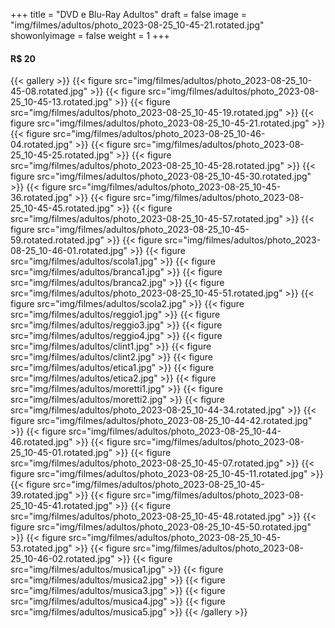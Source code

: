 +++
title = "DVD e Blu-Ray Adultos"
draft = false
image = "img/filmes/adultos/photo_2023-08-25_10-45-21.rotated.jpg"
showonlyimage = false
weight = 1
+++
#### R$ 20
<!--more-->

{{< gallery >}}
	{{< figure src="img/filmes/adultos/photo_2023-08-25_10-45-08.rotated.jpg" >}}
	{{< figure src="img/filmes/adultos/photo_2023-08-25_10-45-13.rotated.jpg" >}}
	{{< figure src="img/filmes/adultos/photo_2023-08-25_10-45-19.rotated.jpg" >}}
	{{< figure src="img/filmes/adultos/photo_2023-08-25_10-45-21.rotated.jpg" >}}
	{{< figure src="img/filmes/adultos/photo_2023-08-25_10-46-04.rotated.jpg" >}}
	{{< figure src="img/filmes/adultos/photo_2023-08-25_10-45-25.rotated.jpg" >}}
	{{< figure src="img/filmes/adultos/photo_2023-08-25_10-45-28.rotated.jpg" >}}
	{{< figure src="img/filmes/adultos/photo_2023-08-25_10-45-30.rotated.jpg" >}}
	{{< figure src="img/filmes/adultos/photo_2023-08-25_10-45-36.rotated.jpg" >}}
	{{< figure src="img/filmes/adultos/photo_2023-08-25_10-45-45.rotated.jpg" >}}
	{{< figure src="img/filmes/adultos/photo_2023-08-25_10-45-57.rotated.jpg" >}}
	{{< figure src="img/filmes/adultos/photo_2023-08-25_10-45-59.rotated.rotated.jpg" >}}
	{{< figure src="img/filmes/adultos/photo_2023-08-25_10-46-01.rotated.jpg" >}}
	{{< figure src="img/filmes/adultos/scola1.jpg" >}}
	{{< figure src="img/filmes/adultos/branca1.jpg" >}}
	{{< figure src="img/filmes/adultos/branca2.jpg" >}}
	{{< figure src="img/filmes/adultos/photo_2023-08-25_10-45-51.rotated.jpg" >}}
	{{< figure src="img/filmes/adultos/scola2.jpg" >}}
	{{< figure src="img/filmes/adultos/reggio1.jpg" >}}
	{{< figure src="img/filmes/adultos/reggio3.jpg" >}}
	{{< figure src="img/filmes/adultos/reggio4.jpg" >}}
	{{< figure src="img/filmes/adultos/clint1.jpg" >}}
	{{< figure src="img/filmes/adultos/clint2.jpg" >}}
	{{< figure src="img/filmes/adultos/etica1.jpg" >}}
	{{< figure src="img/filmes/adultos/etica2.jpg" >}}
	{{< figure src="img/filmes/adultos/moretti1.jpg" >}}
	{{< figure src="img/filmes/adultos/moretti2.jpg" >}}
	{{< figure src="img/filmes/adultos/photo_2023-08-25_10-44-34.rotated.jpg" >}}
	{{< figure src="img/filmes/adultos/photo_2023-08-25_10-44-42.rotated.jpg" >}}
	{{< figure src="img/filmes/adultos/photo_2023-08-25_10-44-46.rotated.jpg" >}}
	{{< figure src="img/filmes/adultos/photo_2023-08-25_10-45-01.rotated.jpg" >}}
	{{< figure src="img/filmes/adultos/photo_2023-08-25_10-45-07.rotated.jpg" >}}
	{{< figure src="img/filmes/adultos/photo_2023-08-25_10-45-11.rotated.jpg" >}}
	{{< figure src="img/filmes/adultos/photo_2023-08-25_10-45-39.rotated.jpg" >}}
	{{< figure src="img/filmes/adultos/photo_2023-08-25_10-45-41.rotated.jpg" >}}
	{{< figure src="img/filmes/adultos/photo_2023-08-25_10-45-48.rotated.jpg" >}}
	{{< figure src="img/filmes/adultos/photo_2023-08-25_10-45-50.rotated.jpg" >}}
	{{< figure src="img/filmes/adultos/photo_2023-08-25_10-45-53.rotated.jpg" >}}
	{{< figure src="img/filmes/adultos/photo_2023-08-25_10-46-02.rotated.jpg" >}}
	{{< figure src="img/filmes/adultos/musica1.jpg" >}}
	{{< figure src="img/filmes/adultos/musica2.jpg" >}}
	{{< figure src="img/filmes/adultos/musica3.jpg" >}}
	{{< figure src="img/filmes/adultos/musica4.jpg" >}}
	{{< figure src="img/filmes/adultos/musica5.jpg" >}}
{{< /gallery >}}
